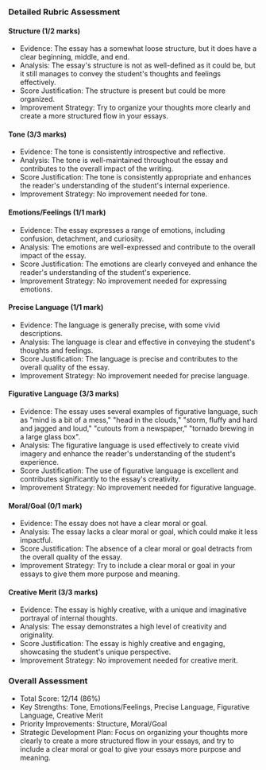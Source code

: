 ### Detailed Rubric Assessment

#### Structure (1/2 marks)

- Evidence: The essay has a somewhat loose structure, but it does have a clear beginning, middle, and end.
- Analysis: The essay's structure is not as well-defined as it could be, but it still manages to convey the student's thoughts and feelings effectively.
- Score Justification: The structure is present but could be more organized.
- Improvement Strategy: Try to organize your thoughts more clearly and create a more structured flow in your essays.

#### Tone (3/3 marks)

- Evidence: The tone is consistently introspective and reflective.
- Analysis: The tone is well-maintained throughout the essay and contributes to the overall impact of the writing.
- Score Justification: The tone is consistently appropriate and enhances the reader's understanding of the student's internal experience.
- Improvement Strategy: No improvement needed for tone.

#### Emotions/Feelings (1/1 mark)

- Evidence: The essay expresses a range of emotions, including confusion, detachment, and curiosity.
- Analysis: The emotions are well-expressed and contribute to the overall impact of the essay.
- Score Justification: The emotions are clearly conveyed and enhance the reader's understanding of the student's experience.
- Improvement Strategy: No improvement needed for expressing emotions.

#### Precise Language (1/1 mark)

- Evidence: The language is generally precise, with some vivid descriptions.
- Analysis: The language is clear and effective in conveying the student's thoughts and feelings.
- Score Justification: The language is precise and contributes to the overall quality of the essay.
- Improvement Strategy: No improvement needed for precise language.

#### Figurative Language (3/3 marks)

- Evidence: The essay uses several examples of figurative language, such as "mind is a bit of a mess," "head in the clouds," "storm, fluffy and hard and jagged and loud," "cutouts from a newspaper," "tornado brewing in a large glass box".
- Analysis: The figurative language is used effectively to create vivid imagery and enhance the reader's understanding of the student's experience.
- Score Justification: The use of figurative language is excellent and contributes significantly to the essay's creativity.
- Improvement Strategy: No improvement needed for figurative language.

#### Moral/Goal (0/1 mark)

- Evidence: The essay does not have a clear moral or goal.
- Analysis: The essay lacks a clear moral or goal, which could make it less impactful.
- Score Justification: The absence of a clear moral or goal detracts from the overall quality of the essay.
- Improvement Strategy: Try to include a clear moral or goal in your essays to give them more purpose and meaning.

#### Creative Merit (3/3 marks)

- Evidence: The essay is highly creative, with a unique and imaginative portrayal of internal thoughts.
- Analysis: The essay demonstrates a high level of creativity and originality.
- Score Justification: The essay is highly creative and engaging, showcasing the student's unique perspective.
- Improvement Strategy: No improvement needed for creative merit.

### Overall Assessment

- Total Score: 12/14 (86%)
- Key Strengths: Tone, Emotions/Feelings, Precise Language, Figurative Language, Creative Merit
- Priority Improvements: Structure, Moral/Goal
- Strategic Development Plan: Focus on organizing your thoughts more clearly to create a more structured flow in your essays, and try to include a clear moral or goal to give your essays more purpose and meaning.
